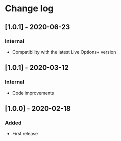 # Change log

## [1.0.1] - 2020-06-23
### Internal
- Compatibility with the latest Live Options+ version

## [1.0.1] - 2020-03-12
### Internal
- Code improvements

## [1.0.0] - 2020-02-18
### Added
- First release
